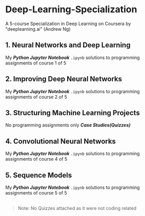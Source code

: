 # Deep-Learning-Specialization
A 5-course Specialization in Deep Learning on Coursera by "deeplearning.ai" (Andrew Ng)

## 1. Neural Networks and Deep Learning
My ***Python Jupyter Notebook*** `.ipynb` solutions to programming assignments of course 1 of 5<br />

## 2. Improving Deep Neural Networks
My ***Python Jupyter Notebook*** `.ipynb` solutions to programming assignments of course 2 of 5<br />

## 3. Structuring Machine Learning Projects
No programming assignments only ***Case Studies(Quizzes)***

## 4. Convolutional Neural Networks
My ***Python Jupyter Notebook*** `.ipynb` solutions to programming assignments of course 4 of 5<br />

## 5. Sequence Models
My ***Python Jupyter Notebook*** `.ipynb` solutions to programming assignments of course 5 of 5<br />
<br />
> Note:
No Quizzes attached as it were not coding related
